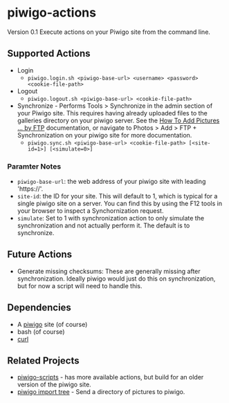 # piwigo-actions
Version 0.1
Execute actions on your Piwigo site from the command line.

## Supported Actions
* Login
	* `piwigo.login.sh <piwigo-base-url> <username> <password> <cookie-file-path>`
* Logout
	* `piwigo.logout.sh <piwigo-base-url> <cookie-file-path>`
* Synchronize - Performs Tools > Synchronize in the admin section of your Piwigo site. This requires having already uploaded files to the galleries directory on your piwigo server. See the [How To Add Pictures ... by FTP](https://piwigo.org/doc/doku.php?id=user_documentation:learn:add_picture) documentation, or navigate to Photos > Add > FTP + Synchronization on your piwigo site for more documentation.
	* `piwigo.sync.sh <piwigo-base-url> <cookie-file-path> [<site-id=1>] [<simulate=0>]`

### Paramter Notes
* `piwigo-base-url`: the web address of your piwigo site with leading 'https://'.
* `site-id`: the ID for your site. This will default to 1, which is typical for a single piwigo site on a server. You can find this by using the F12 tools in your browser to inspect a Synchornization request.
* `simulate`: Set to 1 with synchronization action to only simulate the synchronization and not actually perform it. The default is to synchronize.

## Future Actions
* Generate missing checksums: These are generally missing after synchronization. Ideally piwigo would just do this on synchronization, but for now a script will need to handle this.

## Dependencies
* A [piwigo](https://piwigo.org/) site (of course)
* bash (of course)
* [curl](https://curl.se/)

## Related Projects
* [piwigo-scripts](https://github.com/pommes-frites/piwigo-scripts) - has more available actions, but build for an older version of the piwigo site.
* [piwigo import tree](https://piwigo.org/ext/extension_view.php?eid=606) - Send a directory of pictures to piwigo.

